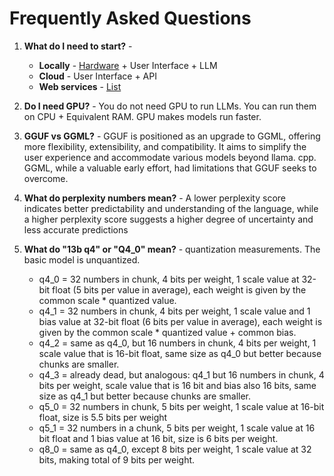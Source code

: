 # Frequently Asked Questions

1. **What do I need to start?** -
   * **Locally** - [Hardware](hardware.md) + User Interface + LLM
   * **Cloud** - User Interface + API
   * **Web services** - [List](online-services.md)

3. **Do I need GPU?** - You do not need GPU to run LLMs. You can run them on CPU + Equivalent RAM. GPU makes models run faster.

4. **GGUF vs GGML?** - GGUF is positioned as an upgrade to GGML, offering more flexibility, extensibility, and compatibility. It aims to simplify the user experience and accommodate various models beyond llama. cpp. GGML, while a valuable early effort, had limitations that GGUF seeks to overcome.

5. **What do perplexity numbers mean?** - A lower perplexity score indicates better predictability and understanding of the language, while a higher perplexity score suggests a higher degree of uncertainty and less accurate predictions

6. **What do "13b q4" or "Q4_0" mean?** - quantization measurements. The basic model is unquantized. 
    * q4_0 = 32 numbers in chunk, 4 bits per weight, 1 scale value at 32-bit float (5 bits per value in average), each weight is given by the common scale * quantized value.  
    * q4_1 = 32 numbers in chunk, 4 bits per weight, 1 scale value and 1 bias value at 32-bit float (6 bits per value in average), each weight is given by the common scale * quantized value + common bias.
    * q4_2 = same as q4_0, but 16 numbers in chunk, 4 bits per weight, 1 scale value that is 16-bit float, same size as q4_0 but better because chunks are smaller.
    * q4_3 = already dead, but analogous: q4_1 but 16 numbers in chunk, 4 bits per weight, scale value that is 16 bit and bias also 16 bits, same size as q4_1 but better because chunks are smaller.
    * q5_0 = 32 numbers in chunk, 5 bits per weight, 1 scale value at 16-bit float, size is 5.5 bits per weight
    * q5_1 = 32 numbers in a chunk, 5 bits per weight, 1 scale value at 16 bit float and 1 bias value at 16 bit, size is 6 bits per weight.
    * q8_0 = same as q4_0, except 8 bits per weight, 1 scale value at 32 bits, making total of 9 bits per weight.
